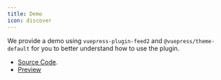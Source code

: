 ```yaml
---
title: Demo
icon: discover
---
```


We provide a demo using `vuepress-plugin-feed2` and `@vuepress/theme-default` for you to better understand how to use the plugin.

- [Source Code](https://github.com/vuepress-theme-hope/vuepress-theme-hope/tree/main/demo/feed2/).
- [Preview](https://plugin-feed2-demo.vuejs.press)

